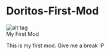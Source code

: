 # Doritos-First-Mod
![alt tag](http://imgur.com/nr6wMEI.png) <br/>
My First Mod

This is my first mod. Give me a break :P
